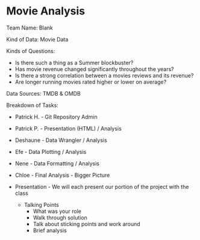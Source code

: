 # Movie Analysis

Team Name: Blank

Kind of Data: Movie Data

Kinds of Questions:
  * Is there such a thing as a Summer blockbuster?
  * Has movie revenue changed significantly throughout the years?
  * Is there a strong correlation between a movies reviews and its revenue?
  * Are longer running movies rated higher or lower on average?

Data Sources: TMDB & OMDB

Breakdown of Tasks:
  * Patrick H. - Git Repository Admin
  * Patrick P. -  Presentation (HTML) / Analysis
  * Deshaune - Data Wrangler / Analysis
  * Efe - Data Plotting / Analysis
  * Nene - Data Formatting / Analysis
  * Chloe - Final Analysis - Bigger Picture
  
  * Presentation - We will each present our portion of the project with the class
    * Talking Points
      * What was your role
      * Walk through solution
      * Talk about sticking points and work around
      * Brief analysis

